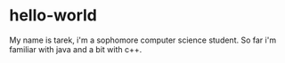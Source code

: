 # hello-world
My name is tarek, i'm a sophomore computer science student.
So far i'm familiar with java and a bit with c++.
